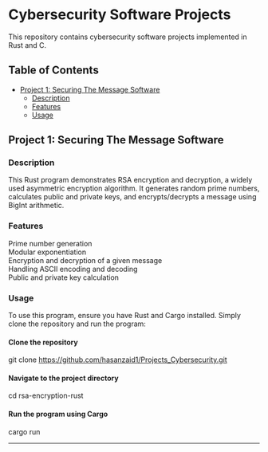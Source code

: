 
# Cybersecurity Software Projects

This repository contains cybersecurity software projects implemented in Rust and C.

## Table of Contents

- [Project 1: Securing The Message Software](#project-1-securing-the-message-software)
  - [Description](#description)
  - [Features](#features)
  - [Usage](#usage)



## Project 1: Securing The Message Software

### Description

This Rust program demonstrates RSA encryption and decryption, a widely used asymmetric encryption algorithm. 
It generates random prime numbers, calculates public and private keys, and encrypts/decrypts a message using BigInt arithmetic.


### Features

Prime number generation<br>
Modular exponentiation<br>
Encryption and decryption of a given message<br>
Handling ASCII encoding and decoding<br>
Public and private key calculation<br>

### Usage

To use this program, ensure you have Rust and Cargo installed. Simply clone the repository and run the program:

  #### Clone the repository
  git clone https://github.com/hasanzaid1/Projects_Cybersecurity.git
  
  #### Navigate to the project directory
  cd rsa-encryption-rust
  
  #### Run the program using Cargo
  cargo run






---

